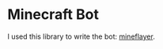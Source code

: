 # Minecraft Bot

I used this library to write the bot: [mineflayer](https://github.com/PrismarineJS/mineflayer).